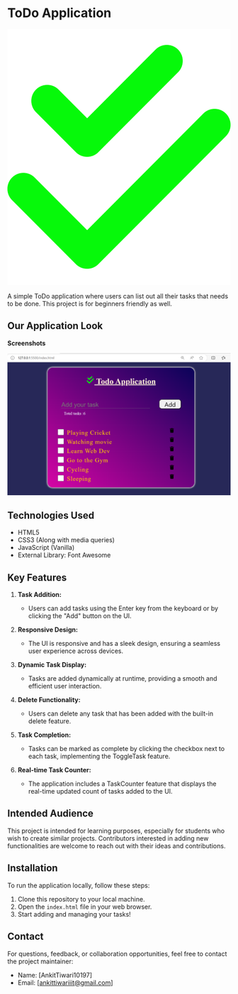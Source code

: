 # ToDo Application

![ToDo Application Banner](./Images/check-double-solid.svg)

A simple ToDo application where users can list out all their tasks that needs to be done. This project is for beginners friendly as well. 

## Our Application Look

**Screenshots**

![UI Screenshot](./Images/app_ss.png)

## Technologies Used

- HTML5
- CSS3 (Along with media queries)
- JavaScript (Vanilla)
- External Library: Font Awesome

## Key Features

1. **Task Addition:**
   - Users can add tasks using the Enter key from the keyboard or by clicking the "Add" button on the UI.

2. **Responsive Design:**
   - The UI is responsive and has a sleek design, ensuring a seamless user experience across devices.

3. **Dynamic Task Display:**
   - Tasks are added dynamically at runtime, providing a smooth and efficient user interaction.

4. **Delete Functionality:**
   - Users can delete any task that has been added with the built-in delete feature.

5. **Task Completion:**
   - Tasks can be marked as complete by clicking the checkbox next to each task, implementing the ToggleTask feature.

6. **Real-time Task Counter:**
   - The application includes a TaskCounter feature that displays the real-time updated count of tasks added to the UI.

## Intended Audience

This project is intended for learning purposes, especially for students who wish to create similar projects. Contributors interested in adding new functionalities are welcome to reach out with their ideas and contributions.

## Installation

To run the application locally, follow these steps:

1. Clone this repository to your local machine.
2. Open the `index.html` file in your web browser.
3. Start adding and managing your tasks!

## Contact

For questions, feedback, or collaboration opportunities, feel free to contact the project maintainer:

- Name: [AnkitTiwari10197]
- Email: [ankittiwariiit@gmail.com]


